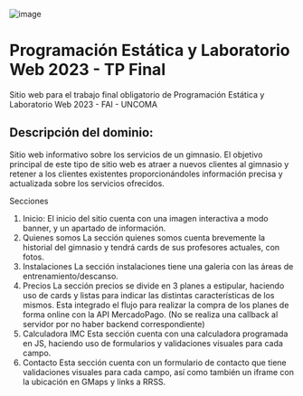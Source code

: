 ![image](https://i.imgur.com/uPoiLMM.png)
# Programación Estática y Laboratorio Web 2023 - TP Final

Sitio web para el trabajo final obligatorio de Programación Estática y Laboratorio Web 2023 - FAI - UNCOMA

## Descripción del dominio:
Sitio web informativo sobre los servicios de un gimnasio. El objetivo principal de este tipo de sitio web es atraer a nuevos clientes al gimnasio y retener a los clientes existentes proporcionándoles información precisa y actualizada sobre los servicios ofrecidos.

Secciones
1.	Inicio: 
El inicio del sitio cuenta con una imagen interactiva a modo banner, y un apartado de información.
2.	Quienes somos
La sección quienes somos cuenta brevemente la historial del gimnasio y tendrá cards de sus profesores actuales, con fotos.
3.	Instalaciones
La sección instalaciones tiene una galeria con las áreas de entrenamiento/descanso.
4.	Precios
La sección precios se divide en 3 planes a estipular, haciendo uso de cards y listas para indicar las distintas características de los mismos. Esta integrado el flujo para realizar la compra de los planes de forma online con la API MercadoPago. (No se realiza una callback al servidor por no haber backend correspondiente)
5.	Calculadora IMC
Esta sección cuenta con una calculadora programada en JS, haciendo uso de formularios y validaciones visuales para cada campo.
6.	Contacto
Esta sección cuenta con un formulario de contacto que tiene validaciones visuales para cada campo, así como también un iframe con la ubicación en GMaps y links a RRSS. 

